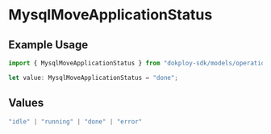 # MysqlMoveApplicationStatus

## Example Usage

```typescript
import { MysqlMoveApplicationStatus } from "dokploy-sdk/models/operations";

let value: MysqlMoveApplicationStatus = "done";
```

## Values

```typescript
"idle" | "running" | "done" | "error"
```
